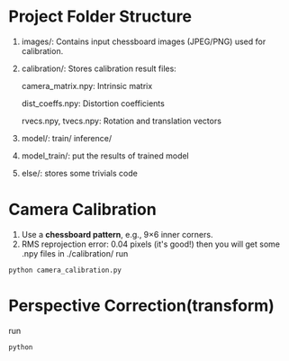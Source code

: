 
# Project Folder Structure
1. images/:
Contains input chessboard images (JPEG/PNG) used for calibration.

2. calibration/:
Stores calibration result files:

    camera_matrix.npy: Intrinsic matrix

    dist_coeffs.npy: Distortion coefficients

    rvecs.npy, tvecs.npy: Rotation and translation vectors

3. model/:
train/
inference/

4. model_train/:
put the results of trained model 

5. else/:
stores some trivials code

# Camera Calibration
1. Use a **chessboard pattern**, e.g., 9×6 inner corners.
2. RMS reprojection error: 0.04 pixels (it's good!) then you will get some .npy files in ./calibration/
run
```
python camera_calibration.py
```
# Perspective Correction(transform)

run
```
python 
```


# 
